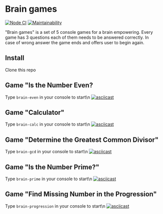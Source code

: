 # Brain games #
[![Node CI](https://github.com/dara-devitsina/brain-games/workflows/Node-CI/badge.svg)](https://github.com/dara-devitsina/brain-games/actions)
[![Maintainability](https://api.codeclimate.com/v1/badges/d8a021cf366edd95ee6c/maintainability)](https://codeclimate.com/github/dara-devitsina/brain-games/maintainability)

"Brain games" is a set of 5 console games for a brain empowering.
Every game has 3 questions each of them needs to be answered correctly.
In case of wrong answer the game ends and offers user to begin again.

## Install ##
Clone this repo

## Game "Is the Number Even? ##
Type `brain-even` in your console to start\n
[![asciicast](https://asciinema.org/a/336167.png)](https://asciinema.org/a/336167)

## Game "Calculator" ##
Type `brain-calc` in your console to start\n
[![asciicast](https://asciinema.org/a/336169.png)](https://asciinema.org/a/336169)

## Game "Determine the Greatest Common Divisor" ##
Type `brain-gcd` in your console to start\n
[![asciicast](https://asciinema.org/a/336170.png)](https://asciinema.org/a/336170)

## Game "Is the Number Prime?" ##
Type `brain-prime` in your console to start\n
[![asciicast](https://asciinema.org/a/336171.png)](https://asciinema.org/a/336171)

## Game "Find Missing Number in the Progression" ##
Type `brain-progression` in your console to start\n
[![asciicast](https://asciinema.org/a/335915.png)](https://asciinema.org/a/335915)

